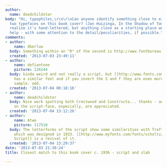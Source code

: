 ```yaml
---
author:
  name: deadchildstar
body: "Hi, typophiles,\r\n\r\nCan anyone identify something close to either of these
  two typefaces on this book cover? (Jan Huizinga, In the Shadow of Tomorrow, 1936)?\r\n\r\nI
  realize it's hand-lettered, but anything close as a starting place would be a big
  help - with some attention to the detail/peculiarities, if possible.\r\n\r\nThanks!\r\n\r\n[img:sites/default/files/old-images/Huizinga_6479.jpg]"
comments:
- author:
    name: dberlow
  body: Something within an "R" of the second is http://www.fontbureau.com/fonts/Constructa/.
  created: '2013-07-03 23:49:11'
- author:
    name: defiantone
    picture: 126244
  body: kinda weird and not really a script, but [[http://www.fonts.com/font/ascender/crestwood/regular|Crestwood]]
    has a similar feel and if you invert the S and f they are even more alike to your
    sample. odd.
  created: '2013-07-04 00:18:16'
- author:
    name: deadchildstar
  body: Nice work spotting both Crestwood and Constructa... thanks - any other ideas
    on the script-face, especially, are appreciated.
  created: '2013-07-04 13:12:26'
- author:
    name: Atwe
    picture: 117510
  body: The letterforms of the script show some similarities with Trafton Script,
    which was designed in 1933. [[http://www.myfonts.com/fonts/scholtz/pacific-script/|Pacific
    Script]] is a revival of it.
  created: '2013-07-04 13:29:37'
date: '2013-07-03 21:30:24'
title: Closest match to this book cover c. 1936 - script and slab

---
```

